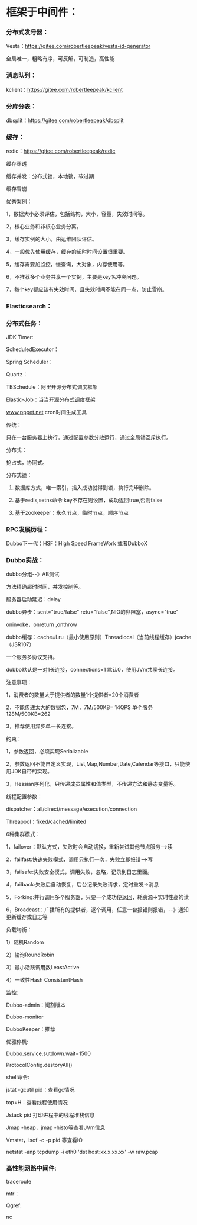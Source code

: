 # 框架于中间件：

### 分布式发号器：

Vesta：https://gitee.com/robertleepeak/vesta-id-generator

全局唯一，粗略有序，可反解，可制造，高性能



### 消息队列：

kclient：https://gitee.com/robertleepeak/kclient



### 分库分表：

dbsplit：https://gitee.com/robertleepeak/dbsplit



### 缓存：

redic：https://gitee.com/robertleepeak/redic

缓存穿透

缓存并发：分布式锁，本地锁，软过期

缓存雪崩

优秀案例：

1，数据大小必须评估，包括结构，大小，容量，失效时间等。

2，核心业务和非核心业务分离。

3，缓存实例的大小，由运维团队评估。

4，一般优先使用缓存，缓存的超时时间设置很重要。

5，缓存需要加监控，慢查询，大对象，内存使用等。

6，不推荐多个业务共享一个实例，主要是key名冲突问题。

7，每个key都应该有失效时间，且失效时间不能在同一点，防止雪崩。

### Elasticsearch：

### 分布式任务：

JDK Timer:

ScheduledExecutor：

Spring Scheduler：

Quartz：

TBSchedule：阿里开源分布式调度框架

Elastic-Job：当当开源分布式调度框架

www.pppet.net cron时间生成工具

传统：

只在一台服务器上执行，通过配置参数分散运行，通过全局锁互斥执行。

分布式：

抢占式，协同式。

分布式锁：

1) 数据库方式，唯一索引，插入成功就得到锁，执行完毕删除。

2) 基于redis,setnx命令 key不存在则设置，成功返回true,否则false

3) 基于zookeeper：永久节点，临时节点，顺序节点



### RPC发展历程：

Dubbo下一代：HSF：High Speed FrameWork 或者DubboX

### Dubbo实战：

dubbo分组--》AB测试

方法精确超时时间，并发控制等。

服务器启动延迟：delay

dubbo异步：sent="true/false" retu="false",NIO的非阻塞，async="true"

oninvoke，onreturn ,onthrow

dubbo缓存：cache=Lru（最小使用原则）Threadlocal（当前线程缓存）jcache（JSR107）

一个服务多协议支持。

dubbo默认是一对1长连接，connections=1 默认0，使用JVm共享长连接。



注意事项：

1，消费者的数量大于提供者的数量1个提供者=20个消费者

2，不能传递太大的数据包，7M，7M/500KB= 14QPS   单个服务 128M/500KB=262

3，推荐使用异步单一长连接。

约束：

1，参数返回，必须实现Serializable

2，参数返回不能自定义实现，List,Map,Number,Date,Calendar等接口，只能使用JDK自带的实现。

3，Hessian序列化，只传递成员属性和值类型，不传递方法和静态变量等。

线程配置参数：

dispatcher：all/direct/message/execution/connection

Threapool：fixed/cached/limited

6种集群模式：

1，failover：默认方式，失败时会自动切换，重新尝试其他节点服务—>读

2，failfast:快速失败模式，调用只执行一次，失败立即报错—>写

3，failsafe:失败安全模式，调用失败，忽略，记录到日志里面。

4，failback:失败后自动恢复，后台记录失败请求，定时重发->消息

5，Forking:并行调用多个服务器，只要一个成功便返回，耗资源->实时性高的读

6，Broadcast：广播所有的提供者，逐个调用，任意一台报错则报错，--》通知更新缓存或日志等

负载均衡：

1）随机Random

2）轮询RoundRobin

3）最小活跃调用数LeastActive

4）一致性Hash ConsistentHash

监控:

Dubbo-admin：阉割版本

Dubbo-monitor

DubboKeeper：推荐

优雅停机:

Dubbo.service.sutdown.wait=1500

ProtocolConfig.destoryAll()

shell命令:

jstat -gcutil pid：查看gc情况

top+H：查看线程使用情况

Jstack pid 打印进程中的线程堆栈信息

Jmap -heap，jmap -histo等查看JVm信息

Vmstat，lsof -c -p pid 等查看IO

netstat -anp tcpdump -i eth0 'dst host:xx.x.xx.xx' -w raw.pcap

### 高性能网路中间件:

traceroute

mtr：

Qgref:

nc



